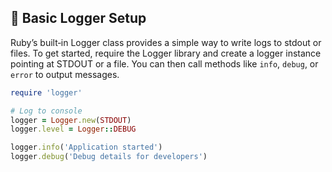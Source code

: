 ## 🐣 Basic Logger Setup

Ruby’s built‑in Logger class provides a simple way to write logs to stdout or files. To get started, require the Logger library and create a logger instance pointing at STDOUT or a file. You can then call methods like `info`, `debug`, or `error` to output messages.

```ruby
require 'logger'

# Log to console
logger = Logger.new(STDOUT)
logger.level = Logger::DEBUG

logger.info('Application started')
logger.debug('Debug details for developers')
```